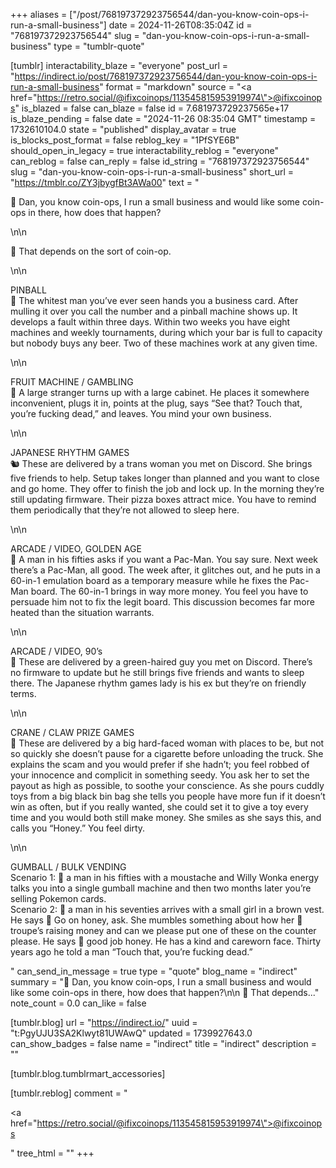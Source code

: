 +++
aliases = ["/post/768197372923756544/dan-you-know-coin-ops-i-run-a-small-business"]
date = 2024-11-26T08:35:04Z
id = "768197372923756544"
slug = "dan-you-know-coin-ops-i-run-a-small-business"
type = "tumblr-quote"

[tumblr]
interactability_blaze = "everyone"
post_url = "https://indirect.io/post/768197372923756544/dan-you-know-coin-ops-i-run-a-small-business"
format = "markdown"
source = "<a href=\"https://retro.social/@ifixcoinops/113545815953919974\">@ifixcoinops</a>"
is_blazed = false
can_blaze = false
id = 7.681973729237565e+17
is_blaze_pending = false
date = "2024-11-26 08:35:04 GMT"
timestamp = 1732610104.0
state = "published"
display_avatar = true
is_blocks_post_format = false
reblog_key = "1PfSYE6B"
should_open_in_legacy = true
interactability_reblog = "everyone"
can_reblog = false
can_reply = false
id_string = "768197372923756544"
slug = "dan-you-know-coin-ops-i-run-a-small-business"
short_url = "https://tmblr.co/ZY3jbygfBt3AWa00"
text = "<p>🐹 Dan, you know coin-ops, I run a small business and would like some coin-ops in there, how does that happen?</p>\n\n<p>🦝 That depends on the sort of coin-op.</p>\n\n<p>PINBALL<br/>🐑 The whitest man you&rsquo;ve ever seen hands you a business card.  After mulling it over you call the number and a pinball machine shows up.  It develops a fault within three days.  Within two weeks you have eight machines and weekly tournaments, during which your bar is full to capacity but nobody buys any beer.  Two of these machines work at any given time.</p>\n\n<p>FRUIT MACHINE / GAMBLING<br/>🐻 A large stranger turns up with a large cabinet.  He places it somewhere inconvenient, plugs it in, points at the plug, says &ldquo;See that?  Touch that, you&rsquo;re fucking dead,&rdquo; and leaves.  You mind your own business.</p>\n\n<p>JAPANESE RHYTHM GAMES<br/>🐿 These are delivered by a trans woman you met on Discord.  She brings five friends to help.  Setup takes longer than planned and you want to close and go home.  They offer to finish the job and lock up.  In the morning they&rsquo;re still updating firmware.  Their pizza boxes attract mice.  You have to remind them periodically that they&rsquo;re not allowed to sleep here.</p>\n\n<p>ARCADE / VIDEO, GOLDEN AGE<br/>🐨 A man in his fifties asks if you want a Pac-Man.  You say sure.  Next week there&rsquo;s a Pac-Man, all good.  The week after, it glitches out, and he puts in a 60-in-1 emulation board as a temporary measure while he fixes the Pac-Man board.  The 60-in-1 brings in way more money.  You feel you have to persuade him not to fix the legit board.  This discussion becomes far more heated than the situation warrants.</p>\n\n<p>ARCADE / VIDEO, 90&rsquo;s<br/>🐍 These are delivered by a green-haired guy you met on Discord.  There&rsquo;s no firmware to update but he still brings five friends and wants to sleep there.  The Japanese rhythm games lady is his ex but they&rsquo;re on friendly terms.</p>\n\n<p>CRANE / CLAW PRIZE GAMES<br/>🐐 These are delivered by a big hard-faced woman with places to be, but not so quickly she doesn&rsquo;t pause for a cigarette before unloading the truck.  She explains the scam and you would prefer if she hadn&rsquo;t; you feel robbed of your innocence and complicit in something seedy.  You ask her to set the payout as high as possible, to soothe your conscience.  As she pours cuddly toys from a big black bin bag she tells you people have more fun if it doesn&rsquo;t win as often, but if you really wanted, she could set it to give a toy every time and you would both still make money.  She smiles as she says this, and calls you &ldquo;Honey.&rdquo;  You feel dirty.</p>\n\n<p>GUMBALL / BULK VENDING<br/>Scenario 1: 🦊 a man in his fifties with a moustache and Willy Wonka energy talks you into a single gumball machine and then two months later you&rsquo;re selling Pokemon cards.<br/>Scenario 2: 🐺 a man in his seventies arrives with a small girl in a brown vest.  He says 🐺 Go on honey, ask.  She mumbles something about how her 🐇 troupe&rsquo;s raising money and can we please put one of these on the counter please.  He says 🐺 good job honey.  He has a kind and careworn face.  Thirty years ago he told a man &ldquo;Touch that, you&rsquo;re fucking dead.&rdquo;</p>"
can_send_in_message = true
type = "quote"
blog_name = "indirect"
summary = "🐹 Dan, you know coin-ops, I run a small business and would like some coin-ops in there, how does that happen?\n\n 🦝 That depends..."
note_count = 0.0
can_like = false

[tumblr.blog]
url = "https://indirect.io/"
uuid = "t:PgyUJU3SA2Klwyt81UWAwQ"
updated = 1739927643.0
can_show_badges = false
name = "indirect"
title = "indirect"
description = ""

[tumblr.blog.tumblrmart_accessories]

[tumblr.reblog]
comment = "<p><a href=\"https://retro.social/@ifixcoinops/113545815953919974\">@ifixcoinops</a></p>"
tree_html = ""
+++
